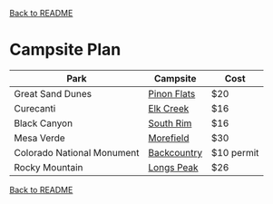 [Back to README](README.md)

# Campsite Plan
|Park|Campsite|Cost|
|----|--------|----|
|Great Sand Dunes|[Pinon Flats](https://www.recreation.gov/camping/pinon-flats-campground/r/campsiteDetails.do?contractCode=NRSO&siteId=472825&parkId=96669&findavail=next)|$20|
|Curecanti|[Elk Creek](https://www.nps.gov/cure/planyourvisit/camp_elk_creek.htm)|$16|
|Black Canyon|[South Rim](https://www.nps.gov/blca/planyourvisit/camp_southrim.htm)|$16|
|Mesa Verde|[Morefield](https://www.visitmesaverde.com/lodging-camping/morefield-campground/)|$30|
|Colorado National Monument|[Backcountry](https://www.nps.gov/colm/planyourvisit/backcountry.htm)|$10 permit|
|Rocky Mountain|[Longs Peak](https://www.nps.gov/romo/planyourvisit/lpcg.htm)|$26|


[Back to README](README.md)
